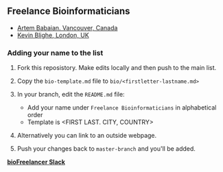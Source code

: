 ## Freelance Bioinformaticians

- [Artem Babaian. Vancouver, Canada](bio/ababaian.md)
- [Kevin Blighe, London, UK](https://www.biostars.org/u/41557/)

### Adding your name to the list

1. Fork this reposistory. Make edits locally and then push to the main list.

2. Copy the `bio-template.md` file to `bio/<firstletter-lastname.md>`

3. In your branch, edit the `README.md` file:
	- Add your name under `Freelance Bioinformaticians` in alphabetical order
	- Template is <FIRST LAST. CITY, COUNTRY>

4. Alternatively you can link to an outside webpage.

5. Push your changes back to `master-branch` and you'll be added.

[**bioFreelancer Slack**](https://biofreelancers.slack.com)
